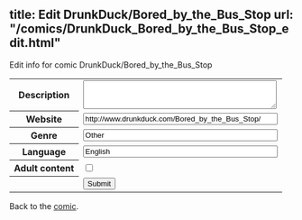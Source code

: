 title: Edit DrunkDuck/Bored_by_the_Bus_Stop
url: "/comics/DrunkDuck_Bored_by_the_Bus_Stop_edit.html"
---
Edit info for comic DrunkDuck/Bored_by_the_Bus_Stop

<form name="comic" action="http://gaepostmail.appspot.com/comic/" method="post">
<table class="comicinfo">
<tr>
<th>Description</th><td><textarea name="description" cols="40" rows="3"></textarea></td>
</tr>
<tr>
<th>Website</th><td><input type="text" name="url" value="http://www.drunkduck.com/Bored_by_the_Bus_Stop/" size="40"/></td>
</tr>
<tr>
<th>Genre</th><td><input type="text" name="genre" value="Other" size="40"/></td>
</tr>
<tr>
<th>Language</th><td><input type="text" name="language" value="English" size="40"/></td>
</tr>
<tr>
<th>Adult content</th><td><input type="checkbox" name="adult" value="adult" /></td>
</tr>
<tr>
<th></th><td>
<input type="hidden" name="comic" value="DrunkDuck_Bored_by_the_Bus_Stop" />
<input type="submit" name="submit" value="Submit" />
</td>
</tr>
</table>
</form>

Back to the [comic](DrunkDuck_Bored_by_the_Bus_Stop.html).
